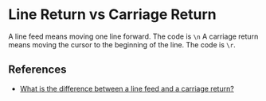 # Line Return vs Carriage Return

A line feed means moving one line forward. The code is `\n`
A carriage return means moving the cursor to the beginning of the line. The code is `\r`.

## References
- [What is the difference between a line feed and a carriage return?](https://stackoverflow.com/questions/12747722/what-is-the-difference-between-a-line-feed-and-a-carriage-return#:~:text=A%20line%20feed%20means%20moving,the%20beginning%20of%20the%20line.)

